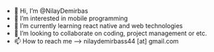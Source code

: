 - 👋 Hi, I’m @NilayDemirbas
- 👀 I’m interested in mobile programming
- 🌱 I’m currently learning react native and web technologies
- 💞️ I’m looking to collaborate on coding, project management or etc.
- 📫 How to reach me --> nilaydemirbass44 [at] gmail.com

<!---
NilayDemirbas/NilayDemirbas is a ✨ special ✨ repository because its `README.md` (this file) appears on your GitHub profile.
You can click the Preview link to take a look at your changes.
--->
